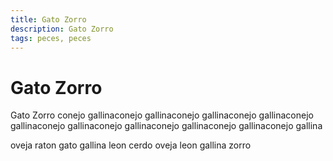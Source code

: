 ```yaml
---
title: Gato Zorro
description: Gato Zorro
tags: peces, peces
---
```


# Gato Zorro

Gato Zorro conejo gallinaconejo gallinaconejo gallinaconejo gallinaconejo gallinaconejo gallinaconejo gallinaconejo gallinaconejo gallinaconejo gallina

oveja raton gato gallina leon cerdo oveja leon gallina zorro